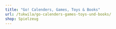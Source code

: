 ```yaml
---
title: "Go! Calenders, Games, Toys & Books"
url: /tukwila/go-calenders-games-toys-und-books/
shop: Spielzeug
---
```


